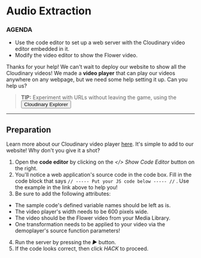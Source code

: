 # Audio Extraction

<div class="aside">
<h3>AGENDA</h3>
<ul>
  <li>Use the code editor to set up a web server with the Cloudinary video editor embedded in it.</li>
  <li>Modify the video editor to show the Flower video.</li>
</ul>
</div>


Thanks for your help! We can't wait to deploy our website to show all the Cloudinary videos! We made a **video player** that can play our videos anywhere on any webpage, but we need some help setting it up. Can you help us?

> <b>TIP:</b> Experiment with URLs without leaving the game, using the <button onclick='window.CloudinaryBrowser.showUrlExplorer();'>Cloudinary Explorer</button>

********************

## Preparation
Learn more about our Cloudinary video player [here](https://cloudinary.com/documentation/cloudinary_video_player?utm_source=twilio&utm_medium=event&utm_campaign=cloudinary-twilioquest-2021). It's simple to add to our website! Why don't you give it a shot?

1. Open the **code editor** by clicking on the _\</> Show Code Editor_ button on the right.
2. You'll notice a web application's source code in the code box. Fill in the code block that says `// ----- Put your JS code below ----- //` . Use the example in the link above to help you!
3. Be sure to add the following attributes:
- The sample code's defined variable names should be left as is.
- The video player's width needs to be 600 pixels wide.
- The video should be the Flower video from your Media Library.
- One transformation needs to be applied to your video via the demoplayer's source function parameters!
4. Run the server by pressing the _▶_ button.
5. If the code looks correct, then click _HACK_ to proceed.


